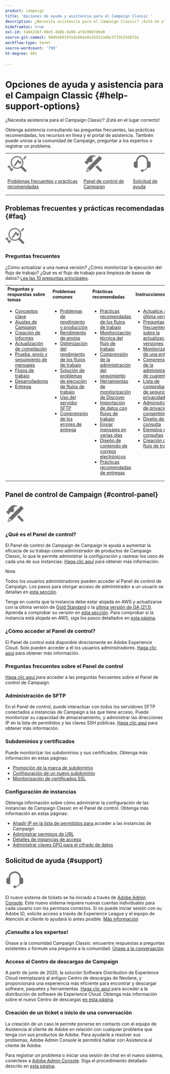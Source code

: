 ```yaml
---
product: campaign
title: 'Opciones de ayuda y asistencia para el Campaign Classic '
description: ¿Necesita asistencia para el Campaign Classic? ¡Está en el lugar correcto!
hidefromtoc: true
exl-id: 3a84236f-89e5-4b8b-9a98-afdc006fd6e0
source-git-commit: 98d646919fedc66ee9145522ad0c5f15b25dbf2e
workflow-type: tm+mt
source-wordcount: '799'
ht-degree: 86%

---
```


# Opciones de ayuda y asistencia para el Campaign Classic {#help-support-options}

¿Necesita asistencia para el Campaign Classic? ¡Está en el lugar correcto!

Obtenga asistencia consultando las preguntas frecuentes, las prácticas recomendadas, los recursos en línea y el portal de asistencia. También puede unirse a la comunidad de Campaign, preguntar a los expertos o registrar un problema.

<table>
    <tr>
        <td><img src="platform/using/assets/do-not-localize/icon-faq.svg" width="60px"><p><a href="#faq">Problemas frecuentes y prácticas recomendadas</a></p></td>
        <td><img src="platform/using/assets/do-not-localize/icon-control-panel.svg" width="60px"><p><a href="#control-panel">Panel de control de Campaign</a></p></td>
        <td><img src="platform/using/assets/do-not-localize/icon-support.svg" width="60px"><p><a href="#support">Solicitud de ayuda</a></p></td>
    </tr>
</table>

## Problemas frecuentes y prácticas recomendadas {#faq}

<img src="platform/using/assets/do-not-localize/icon-faq.svg" width="60px">

### Preguntas frecuentes

¿Cómo actualizar a una nueva versión? ¿Cómo monitorizar la ejecución del flujo de trabajo? ¿Qué es el flujo de trabajo para limpieza de bases de datos? [Lea las 10 preguntas principales](platform/using/common-questions.md).

<table>
    <tr><td><strong>Preguntas y respuestas sobre temas</strong></td><td><strong>Problemas comunes</strong></td><td><strong>Prácticas recomendadas</strong></td><td><strong>Instrucciones</strong></td></tr>
    <tr>
    <td valign="top">
        <ul>
        <li><a href="platform/using/faq-key-concepts.md">Conceptos clave</a></li>
        <li><a href="platform/using/faq-campaign-config.md">Ajustes de Campaign</a></li>
        <li><a href="platform/using/faq-reporting.md">Creación de informes</a></li>
        <li><a href="platform/using/faq-build-upgrade.md">Actualización de compilación</a></li>
        <li><a href="platform/using/faq-messages.md">Prueba, envío y seguimiento de mensajes</a></li>
        <li><a href="platform/using/faq-workflows.md">Flujos de trabajo</a></li>
        <li><a href="platform/using/faq-developers.md">Desarrolladores</a></li>
        <li><a href="delivery/using/monitoring-deliverability.md">Entrega</a></li>
        </ul>
    </td>
    <td valign="top">
        <ul>
        <li><a href="production/using/performance-and-throughput-issues.md">Problemas de rendimiento y producción</a></li>
        <li><a href="delivery/using/delivery-performances.md">Rendimiento de envíos</a></li>
        <li><a href="workflow/using/workflow-best-practices.md">Optimización del rendimiento de los flujos de trabajo</a></li>
        <li><a href="workflow/using/monitoring-workflow-execution.md">Solución de problemas de ejecución de flujos de trabajo</a></li>
        <li><a href="platform/using/sftp-server-usage.md">Uso del servidor SFTP</a></li>
        <li><a href="delivery/using/understanding-delivery-failures.md">Comprensión de los errores de entrega</a></li>
        </ul>
    </td>
   <td valign="top">
        <ul>
        <li><a href="workflow/using/workflow-best-practices.md">Prácticas recomendadas de los flujos de trabajo</a></li>
        <li><a href="workflow/using/monitoring-technical-workflows.md">Monitorización técnica del flujo de trabajo</a></li>
        <li><a href="delivery/using/about-message-tracking.md">Comprensión de la administración del seguimiento</a></li>
        <li><a href="production/using/monitoring-guidelines.md">Herramientas de monitorización de Discover</a></li>
        <li><a href="platform/using/import-export-workflows.md">Importación de datos con flujos de trabajo</a></li>
        <li><a href="delivery/using/steps-sending-the-delivery.md">Enviar mensajes en varias olas</a></li>
        <li><a href="delivery/using/defining-the-email-content.md">Diseño de contenido de correos electrónicos</a></li>
        <li><a href="delivery/using/delivery-best-practices.md">Prácticas recomendadas de entregas</a></li>
        </ul>
    </td>
    <td valign="top">
        <ul>
        <li><a href="production/using/build-upgrade.md">Actualice a la última versión</a></li>
        <li><a href="platform/using/faq-build-upgrade.md">Preguntas frecuentes sobre la actualización de versiones</a></li>
        <li><a href="delivery/using/about-delivery-monitoring.md">Monitorización de una entrega</a></li>
        <li><a href="delivery/using/understanding-quarantine-management.md">Comprensión de la administración de cuarentenas</a></li>
        <li><a href="installation/using/get-started-security-privacy.md">Lista de comprobación de seguridad y privacidad</a></li>
        <li><a href="platform/using/privacy-management.md">Administración de privacidad y consentimientos</a></li>
        <li><a href="platform/using/steps-to-create-a-query.md">Diseño de una consulta</a></li>
        <li><a href="workflow/using/querying-recipient-table.md">Ejemplos de consultas</a></li>
        <li><a href="workflow/using/building-a-workflow.md">Creación de un flujo de trabajo</a></li>
        </ul>
    </td>
    </tr>
</table>

## Panel de control de Campaign {#control-panel}

<img src="platform/using/assets/do-not-localize/icon-control-panel.svg" width="60px">

### ¿Qué es el Panel de control?

El Panel de control de Campaign de Campaign le ayuda a aumentar la eficacia de su trabajo como administrador de productos de Campaign Classic, lo que le permite administrar la configuración y rastrear los usos de cada una de sus instancias.
[Haga clic aquí](https://experienceleague.adobe.com/docs/control-panel/using/discover-control-panel/key-features.html?lang=es) para obtener más información.

>[!NOTE]
>
>Todos los usuarios administradores pueden acceder al Panel de control de Campaign. Los pasos para otorgar acceso de administrador a un usuario se detallan en [esta sección](https://experienceleague.adobe.com/docs/control-panel/using/discover-control-panel/managing-permissions.html?lang=es#discover-control-panel).
>
>Tenga en cuenta que la instancia debe estar alojada en AWS y actualizarse con la última versión de [Gold Standard](rn/using/gs-overview.md) o la [última versión de GA (21.1)](rn/using/latest-release.md). Aprenda a comprobar su versión en [esta sección](platform/using/launching-adobe-campaign.md#getting-your-campaign-version). Para comprobar si la instancia está alojada en AWS, siga los pasos detallados en [esta página](https://experienceleague.adobe.com/docs/control-panel/using/faq.html?lang=es).

### ¿Cómo acceder al Panel de control?

El Panel de control está disponible directamente en Adobe Experience Cloud. Solo pueden acceder a él los usuarios administradores. [Haga clic aquí](https://experienceleague.adobe.com/docs/control-panel/using/discover-control-panel/accessing-control-panel.html?lang=es) para obtener más información.

### Preguntas frecuentes sobre el Panel de control

[Haga clic aquí ](https://experienceleague.adobe.com/docs/control-panel/using/faq.html) para acceder a las preguntas frecuentes sobre el Panel de control de Campaign.

### Administración de SFTP

En el Panel de control, puede interactuar con todos los servidores SFTP conectados a instancias de Campaign a las que tiene acceso. Puede monitorizar su capacidad de almacenamiento, y administrar las direcciones IP en la lista de permitidos y las claves SSH públicas. [Haga clic aquí](https://experienceleague.adobe.com/docs/control-panel/using/sftp-management/about-sftp-management.html) para obtener más información.

### Subdominios y certificados

Puede monitorizar los subdominios y sus certificados. Obtenga más información en estas páginas:
* [Promoción de la marca de subdominio](https://experienceleague.adobe.com/docs/control-panel/using/subdomains-and-certificates/subdomains-branding.html?lang=es)
* [Configuración de un nuevo subdominio](https://experienceleague.adobe.com/docs/control-panel/using/subdomains-and-certificates/setting-up-new-subdomain.html?lang=es)
* [Monitorización de certificados SSL](https://experienceleague.adobe.com/docs/control-panel/using/subdomains-and-certificates/monitoring-ssl-certificates.html?lang=es)

### Configuración de instancias

Obtenga información sobre cómo administrar la configuración de las instancias de Campaign Classic en el Panel de control. Obtenga más información en estas páginas:
* [Añadir IP en la lista de permitidos para ](https://experienceleague.adobe.com/docs/control-panel/using/instances-settings/ip-allow-listing-instance-access.html?lang=es) acceder a las instancias de Campaign
* [Administrar permisos de URL](https://experienceleague.adobe.com/docs/control-panel/using/instances-settings/url-permissions.html?lang=es)
* [Detalles de instancias de acceso](https://experienceleague.adobe.com/docs/control-panel/using/instances-settings/instance-details.html?lang=es)
* [Administrar claves GPG para el cifrado de datos](https://experienceleague.adobe.com/docs/control-panel/using/instances-settings/gpg-keys-management.html?lang=es)

## Solicitud de ayuda {#support}

<img src="platform/using/assets/do-not-localize/icon-support.svg" width="60px">

El nuevo sistema de tickets se ha iniciado a través de [Adobe Admin Console](https://adminconsole.adobe.com/overview). Este nuevo sistema requiere nuevas cuentas individuales para cada usuario con los permisos correctos. Si no puede iniciar sesión con su Adobe ID, solicite acceso a través de Experience League y el equipo de Atención al cliente lo ayudará lo antes posible. [Más información](https://helpx.adobe.com/es/enterprise/using/support-for-experience-cloud.html)

### ¡Consulte a los expertos!

Únase a la comunidad Campaign Classic: encuentre respuestas a preguntas existentes o formule una pregunta a la comunidad. [Únase a la conversación](https://experienceleaguecommunities.adobe.cadobe-campaign-classic/ct-p/adobe-campaign-classic-community)

### Acceso al Centro de descargas de Campaign

A partir de junio de 2020, la solución Software Distribution de Experience Cloud reemplazará al antiguo Centro de descargas de Neolane, y proporcionará una experiencia más eficiente para encontrar y descargar software, paquetes y herramientas. [Haga clic aquí](https://experience.adobe.com/#/downloads/content/software-distribution/en/campaign.html) para acceder a la distribución de software de Experience Cloud.
Obtenga más información sobre el nuevo Centro de descargas [en esta página](https://experienceleague.adobe.com/docs/experience-cloud/software-distribution/home.html?lang=es).

### Creación de un ticket o inicio de una conversación

La creación de un caso le permite ponerse en contacto con el equipo de Asistencia al cliente de Adobe en relación con cualquier problema que tenga con sus productos de Adobe. Para ayudarle a resolver sus problemas, Adobe Admin Console le permitirá hablar con Asistencia al cliente de Adobe.

Para registrar un problema o iniciar una sesión de chat en el nuevo sistema, conéctese a [Adobe Admin Console](https://adminconsole.adobe.com/overview). Siga el procedimiento detallado descrito en [esta página](https://helpx.adobe.com/enterprise/using/support-for-experience-cloud.html).
